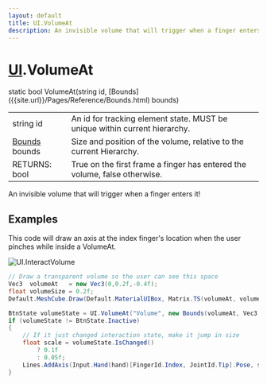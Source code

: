 ```yaml
---
layout: default
title: UI.VolumeAt
description: An invisible volume that will trigger when a finger enters it!
---
```

# [UI]({{site.url}}/Pages/Reference/UI.html).VolumeAt

<div class='signature' markdown='1'>
static bool VolumeAt(string id, [Bounds]({{site.url}}/Pages/Reference/Bounds.html) bounds)
</div>

|  |  |
|--|--|
|string id|An id for tracking element state. MUST be unique             within current hierarchy.|
|[Bounds]({{site.url}}/Pages/Reference/Bounds.html) bounds|Size and position of the volume, relative to             the current Hierarchy.|
|RETURNS: bool|True on the first frame a finger has entered the volume, false otherwise.|

An invisible volume that will trigger when a finger enters
it!




## Examples

This code will draw an axis at the index finger's location when
the user pinches while inside a VolumeAt.

![UI.InteractVolume]({{site.screen_url}}/InteractVolume.jpg)

```csharp
// Draw a transparent volume so the user can see this space
Vec3  volumeAt   = new Vec3(0,0.2f,-0.4f);
float volumeSize = 0.2f;
Default.MeshCube.Draw(Default.MaterialUIBox, Matrix.TS(volumeAt, volumeSize));

BtnState volumeState = UI.VolumeAt("Volume", new Bounds(volumeAt, Vec3.One*volumeSize), UIConfirm.Pinch, out Handed hand);
if (volumeState != BtnState.Inactive)
{
	// If it just changed interaction state, make it jump in size
	float scale = volumeState.IsChanged()
		? 0.1f
		: 0.05f;
	Lines.AddAxis(Input.Hand(hand)[FingerId.Index, JointId.Tip].Pose, scale);
}
```

